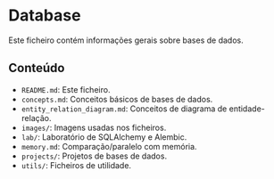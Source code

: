 # Database

Este ficheiro contém informações gerais sobre bases de dados.

## Conteúdo

- `README.md`: Este ficheiro.
- `concepts.md`: Conceitos básicos de bases de dados.
- `entity_relation_diagram.md`: Conceitos de diagrama de entidade-relação.
- `images/`: Imagens usadas nos ficheiros.
- `lab/`: Laboratório de SQLAlchemy e Alembic.
- `memory.md`: Comparação/paralelo com memória.
- `projects/`: Projetos de bases de dados.
- `utils/`: Ficheiros de utilidade.